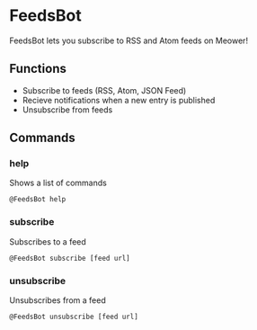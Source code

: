 # FeedsBot
FeedsBot lets you subscribe to RSS and Atom feeds on Meower!
## Functions
- Subscribe to feeds (RSS, Atom, JSON Feed)
- Recieve notifications when a new entry is published
- Unsubscribe from feeds
## Commands
### help
Shows a list of commands
```
@FeedsBot help
```
### subscribe
Subscribes to a feed
```
@FeedsBot subscribe [feed url]
```
### unsubscribe
Unsubscribes from a feed
```
@FeedsBot unsubscribe [feed url]
```
